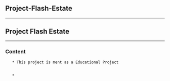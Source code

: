 
<h1 align="center"> 

##  Project-Flash-Estate
</h1>

<hr>

## Project Flash Estate
<hr>

### Content
  
~~~~
   * This project is ment as a Educational Project
   
   
   *
   
~~~~
